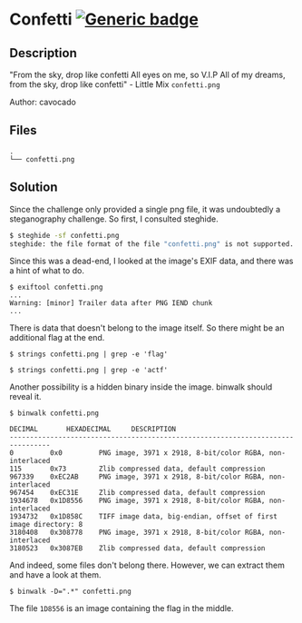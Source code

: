 # Confetti [![Generic badge](https://img.shields.io/badge/Difficulty-Easy-green.svg)](https://shields.io/)

## Description

"From the sky, drop like confetti All eyes on me, so V.I.P All of my dreams, from the sky, drop like confetti" - Little Mix
`confetti.png`

Author: cavocado

## Files
```
.
└── confetti.png
```

## Solution

Since the challenge only provided a single png file, it was undoubtedly a steganography challenge. So first, I consulted steghide.

```bash
$ steghide -sf confetti.png
steghide: the file format of the file "confetti.png" is not supported.
```

Since this was a dead-end, I looked at the image's EXIF data, and there was a hint of what to do.

```
$ exiftool confetti.png
...
Warning: [minor] Trailer data after PNG IEND chunk
...
```

There is data that doesn't belong to the image itself. So there might be an additional flag at the end.

```
$ strings confetti.png | grep -e 'flag'

$ strings confetti.png | grep -e 'actf'

```
Another possibility is a hidden binary inside the image. binwalk should reveal it.

```
$ binwalk confetti.png

DECIMAL       HEXADECIMAL     DESCRIPTION
--------------------------------------------------------------------------------
0         0x0         PNG image, 3971 x 2918, 8-bit/color RGBA, non-interlaced
115       0x73        Zlib compressed data, default compression
967339    0xEC2AB     PNG image, 3971 x 2918, 8-bit/color RGBA, non-interlaced
967454    0xEC31E     Zlib compressed data, default compression
1934678   0x1D8556    PNG image, 3971 x 2918, 8-bit/color RGBA, non-interlaced
1934732   0x1D858C    TIFF image data, big-endian, offset of first image directory: 8
3180408   0x308778    PNG image, 3971 x 2918, 8-bit/color RGBA, non-interlaced
3180523   0x3087EB    Zlib compressed data, default compression
```

And indeed, some files don't belong there. However, we can extract them and have a look at them.

```
$ binwalk -D=".*" confetti.png
```

The file `1D8556` is an image containing the flag in the middle.